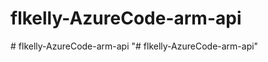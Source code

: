 # flkelly-AzureCode-arm-api
#   f l k e l l y - A z u r e C o d e - a r m - a p i  
 "# flkelly-AzureCode-arm-api" 

